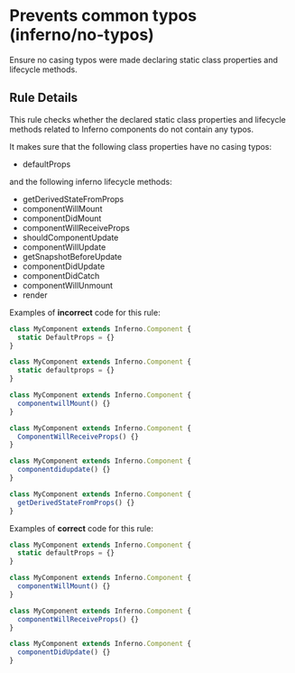 # Prevents common typos (inferno/no-typos)

Ensure no casing typos were made declaring static class properties and lifecycle methods.

## Rule Details

This rule checks whether the declared static class properties and lifecycle methods related to Inferno components do not contain any typos.

It makes sure that the following class properties have
no casing typos:

* defaultProps

and the following inferno lifecycle methods:

* getDerivedStateFromProps
* componentWillMount
* componentDidMount
* componentWillReceiveProps
* shouldComponentUpdate
* componentWillUpdate
* getSnapshotBeforeUpdate
* componentDidUpdate
* componentDidCatch
* componentWillUnmount
* render


Examples of **incorrect** code for this rule:

```js
class MyComponent extends Inferno.Component {
  static DefaultProps = {}
}

class MyComponent extends Inferno.Component {
  static defaultprops = {}
}

class MyComponent extends Inferno.Component {
  componentwillMount() {}
}

class MyComponent extends Inferno.Component {
  ComponentWillReceiveProps() {}
}

class MyComponent extends Inferno.Component {
  componentdidupdate() {}
}

class MyComponent extends Inferno.Component {
  getDerivedStateFromProps() {}
}
```

Examples of **correct** code for this rule:

```js
class MyComponent extends Inferno.Component {
  static defaultProps = {}
}

class MyComponent extends Inferno.Component {
  componentWillMount() {}
}

class MyComponent extends Inferno.Component {
  componentWillReceiveProps() {}
}

class MyComponent extends Inferno.Component {
  componentDidUpdate() {}
}
```

